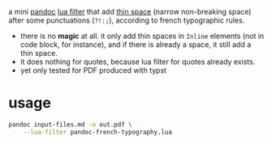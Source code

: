 a mini [pandoc](https://pandoc.org/index.html) [lua filter](https://pandoc.org/lua-filters.html) that add [thin space](https://en.wikipedia.org/wiki/Thin_space) (narrow non-breaking space) after some punctuations (`?!:;`), according to french typographic rules.

- there is no __magic__ at all. it only add thin spaces in `Inline` elements (not in code block, for instance), and if there is already a space, it still add a thin space.
- it does nothing for quotes, because lua filter for quotes already exists.
- yet only tested for PDF produced with typst

usage
=====

```bash
pandoc input-files.md -o out.pdf \
    --lua-filter pandoc-french-typography.lua
```
